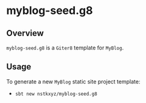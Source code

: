 # myblog-seed.g8

## Overview

`myblog-seed.g8` is a `Giter8` template for `MyBlog`.

## Usage

 To generate a new `MyBlog` static site project template:

- `sbt new nstkxyz/myblog-seed.g8`
